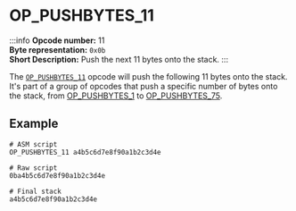 # OP_PUSHBYTES_11
:::info
**Opcode number:** 11  
**Byte representation:** `0x0b`  
**Short Description:** Push the next 11 bytes onto the stack. 
:::

The [`OP_PUSHBYTES_11`](./OP_PUSHBYTES_11.md) opcode will push the following 11 bytes onto the stack. It's part of a group of opcodes that push a specific number of bytes onto the stack, from [OP_PUSHBYTES_1](./OP_PUSHBYTES_1.md) to [OP_PUSHBYTES_75](./OP_PUSHBYTES_75.md).

## Example
```shell
# ASM script
OP_PUSHBYTES_11 a4b5c6d7e8f90a1b2c3d4e

# Raw script
0ba4b5c6d7e8f90a1b2c3d4e

# Final stack
a4b5c6d7e8f90a1b2c3d4e
```
